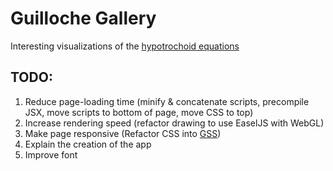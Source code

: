 # Guilloche Gallery
Interesting visualizations of the [hypotrochoid equations](http://mathworld.wolfram.com/Hypotrochoid.html)

## TODO:
1. Reduce page-loading time (minify & concatenate scripts, precompile JSX, move scripts to bottom of page, move CSS to top)
2. Increase rendering speed (refactor drawing to use EaselJS with WebGL)
3. Make page responsive (Refactor CSS into [GSS](gridstylesheets.org))
4. Explain the creation of the app
5. Improve font